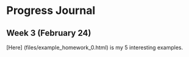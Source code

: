 # Progress Journal
## Week 3 (February 24)

[Here] (files/example_homework_0.html) is my 5 interesting examples. 
